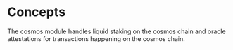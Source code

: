 <!--
order: 1
-->

# Concepts
The cosmos module handles liquid staking on the cosmos chain and oracle attestations for transactions happening on the 
cosmos chain.



